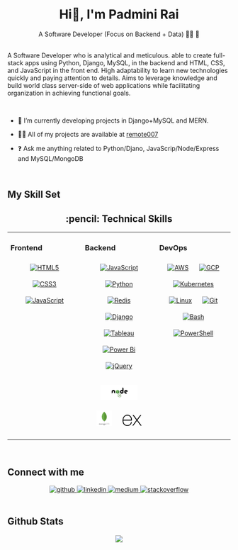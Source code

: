 ### <h1 align="center" style="fontsize=48px" >Hi👋, I'm Padmini Rai</h1>


 <div align="center" style="fint-weight=bold" >A Software Developer (Focus on Backend + Data) 👨‍💻 🚀</div> 
 <br>
 <p>A Software Developer who is analytical and meticulous. able to create full-stack apps using Python, Django, MySQL, in the backend and HTML, CSS, and JavaScript in the front end. High adaptability to learn new technologies quickly and paying attention to details. Aims to leverage knowledge and build world class server-side of web applications while facilitating organization in achieving functional goals.</p>
<br>

  
  
- 🌱 I’m currently developing projects in Django+MySQL and MERN. 

- 👨‍💻 All of my projects are available at [remote007](https://github.com/remote007)
  
- ❓ Ask me anything related to Python/Djano, JavaScrip/Node/Express and MySQL/MongoDB  
  

<br/>  


## My Skill Set  

<h2 align='center'> :pencil: Technical Skills</h2>

<table align='center'><tr><td valign="top" width="33%">    <h3>Frontend</h3>   <div align="center">   <a href="https://en.wikipedia.org/wiki/HTML5" target="_blank"><img style="margin: 10px" src="https://profilinator.rishav.dev/skills-assets/html5-original-wordmark.svg" alt="HTML5" height="50"/></a>   <a href="https://www.w3schools.com/css/" target="_blank"><img style="margin: 10px" src="https://profilinator.rishav.dev/skills-assets/css3-original-wordmark.svg" alt="CSS3" height="50"/></a>   <a href="https://www.javascript.com/" target="_blank"><img style="margin: 10px" src="https://profilinator.rishav.dev/skills-assets/javascript-original.svg" alt="JavaScript" height="50"/></a>  
  </div> 
  </td>
  <td valign="top" width="33%">  
 
### Backend  
<div align="center">  
<a href="https://www.javascript.com/" target="_blank"><img style="margin: 10px" src="https://profilinator.rishav.dev/skills-assets/javascript-original.svg" alt="JavaScript" height="25"/></a>  
<a href="https://www.python.org/" target="_blank"><img style="margin: 10px" src="https://profilinator.rishav.dev/skills-assets/python-original.svg" alt="Python" height="25"/></a>  
<a href="https://redis.io/" target="_blank"><img style="margin: 10px" src="https://profilinator.rishav.dev/skills-assets/redis-original-wordmark.svg" alt="Redis" height="25"/></a>  
<a href="https://www.djangoproject.com/" target="_blank"><img style="margin: 10px" src="https://profilinator.rishav.dev/skills-assets/django-original.svg" alt="Django" height="25"/></a>  
<a href="https://www.tableau.com/" target="_blank"><img style="margin: 10px" src="https://profilinator.rishav.dev/skills-assets/tableau.svg" alt="Tableau" height="25"/></a>  
<a href="https://powerbi.microsoft.com/en-us/" target="_blank"><img style="margin: 10px" src="https://profilinator.rishav.dev/skills-assets/powerbi.png" alt="Power Bi" height="25"/></a> 
<a href="https://jquery.com/" target="_blank"><img style="margin: 10px" src="https://profilinator.rishav.dev/skills-assets/jquery.png" alt="jQuery" height="25"/></a>

 <a href="https://nodejs.org/en" target="_blank"><img style="margin: 10px" src="https://github.com/remote007/mission_dotlas/blob/main/nodelogo.jpg" alt="node" height="35"/></a>
<a href="https://www.mongodb.com/" target="_blank"><img style="margin: 10px" src="https://github.com/remote007/mission_dotlas/blob/main/mongologo.svg" alt="jQuery" height="35"/></a> 
 <a href="https://expressjs.com/" target="_blank"><img style="margin: 10px" src="https://github.com/remote007/mission_dotlas/blob/main/expresslogo.png" alt="jQuery" height="25"/></a> 
</div>

</td><td valign="top" width="33%">



### DevOps  
<div align="center">  
<a href="https://aws.amazon.com/" target="_blank"><img style="margin: 10px" src="https://profilinator.rishav.dev/skills-assets/amazonwebservices-original-wordmark.svg" alt="AWS" height="50"/></a>  
<a href="https://cloud.google.com/" target="_blank"><img style="margin: 10px" src="https://profilinator.rishav.dev/skills-assets/google_cloud-icon.svg" alt="GCP" height="50"/></a>  
<a href="https://kubernetes.io/" target="_blank"><img style="margin: 10px" src="https://profilinator.rishav.dev/skills-assets/kubernetes-icon.svg" alt="Kubernetes" height="50"/></a>  
<a href="https://www.linux.org/" target="_blank"><img style="margin: 10px" src="https://profilinator.rishav.dev/skills-assets/linux-original.svg" alt="Linux" height="50"/></a>  
<a href="https://github.com/" target="_blank"><img style="margin: 10px" src="https://profilinator.rishav.dev/skills-assets/git-scm-icon.svg" alt="Git" height="50"/></a>  
<a href="https://www.gnu.org/software/bash/" target="_blank"><img style="margin: 10px" src="https://profilinator.rishav.dev/skills-assets/gnu_bash-icon.svg" alt="Bash" height="50"/></a>  
 <a href="https://docs.microsoft.com/en-us/powershell/" target="_blank"><img style="margin: 10px" src="https://profilinator.rishav.dev/skills-assets/powershell.png" alt="PowerShell" height="25"/></a>  
</div>

</td></tr></table>  

<br/>  


## Connect with me  
<div align="center">
<a href="https://github.com/remote007" target="_blank">
<img src=https://img.shields.io/badge/github-%2324292e.svg?&style=for-the-badge&logo=github&logoColor=white alt=github style="margin-bottom: 5px;"/>
</a>
<a href="https://linkedin.com/in/remote007" target="_blank">
<img src=https://img.shields.io/badge/linkedin-%231E77B5.svg?&style=for-the-badge&logo=linkedin&logoColor=white alt=linkedin style="margin-bottom: 5px;"/>
</a>
<a href="https://medium.com/@remote007" target="_blank">
<img src=https://img.shields.io/badge/medium-%23292929.svg?&style=for-the-badge&logo=medium&logoColor=white alt=medium style="margin-bottom: 5px;"/>
</a>
<a href="https://stackoverflow.com/users/17992063/remote007" target="_blank">
<img src=https://img.shields.io/badge/stackoverflow-%23F28032.svg?&style=for-the-badge&logo=stackoverflow&logoColor=white alt=stackoverflow style="margin-bottom: 5px;"/>
</a>  
</a> 
</div>  
  

<br/>  


## Github Stats  
<div align="center"><img src="https://github-readme-stats.vercel.app/api?username=remote007&show_icons=true&count_private=true&hide_border=true" align="center"/></div>  

<br/>
